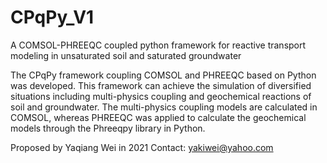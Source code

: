 # CPqPy_V1
A COMSOL-PHREEQC coupled python framework for reactive transport modeling in unsaturated soil and saturated groundwater

The CPqPy framework coupling COMSOL and PHREEQC based on Python was developed. This framework can achieve the simulation of diversified situations including multi-physics coupling and geochemical reactions of soil and groundwater. The multi-physics coupling models are calculated in COMSOL, whereas PHREEQC was applied to calculate the geochemical models through the Phreeqpy library in Python. 

Proposed by Yaqiang Wei in 2021
Contact: yakiwei@yahoo.com
